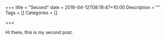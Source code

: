+++
title = "Second"
date = 2018-04-12T08:18:47+10:00
Description = ""
Tags = []
Categories = []

+++

Hi there, this is my second post.

